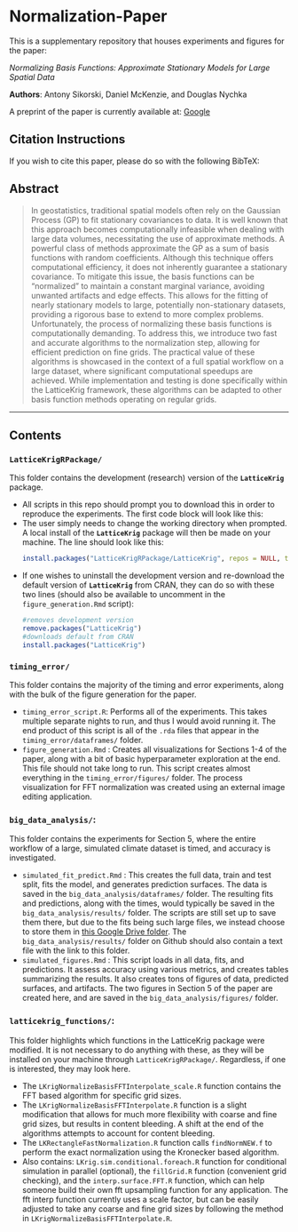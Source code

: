 # Normalization-Paper

This is a supplementary repository that houses experiments and figures for the paper: 

*Normalizing Basis Functions: Approximate Stationary Models for Large Spatial Data*

**Authors**: Antony Sikorski, Daniel McKenzie, and Douglas Nychka

A preprint of the paper is currently available at: [Google](linkheresoon)

## Citation Instructions

If you wish to cite this paper, please do so with the following BibTeX: 

## Abstract

> In geostatistics, traditional spatial models often rely on the Gaussian Process (GP) to fit stationary covariances to data. It is well known that this approach becomes computationally infeasible when dealing with large data volumes, necessitating the use of approximate methods. A powerful class of methods approximate the GP as a sum of basis functions with random coefficients. Although this technique offers computational efficiency, it does not inherently guarantee a stationary covariance. To mitigate this issue, the basis functions can be “normalized” to maintain a constant marginal variance, avoiding unwanted artifacts and edge effects. This allows for the fitting of nearly stationary models to large, potentially non-stationary datasets, providing a rigorous base to extend to more complex problems. Unfortunately, the process of normalizing these basis functions is computationally demanding. To address this, we introduce two fast and accurate algorithms to the normalization step, allowing for efficient prediction on fine grids. The practical value of these algorithms is showcased in the context of a full spatial workflow on a large dataset, where significant computational speedups are achieved. While implementation and testing is done specifically within the LatticeKrig framework, these algorithms can be adapted to other basis function methods operating on regular grids. 

---

## Contents

### `LatticeKrigRPackage/`

This folder contains the development (research) version of the **`LatticeKrig`** package. 
- All scripts in this repo should prompt you to download this in order to reproduce the experiments. The first code block will look like this:
- The user simply needs to change the working directory when prompted. A local install of the **`LatticeKrig`** package will then be made on your machine. The line should look like this:
  ```R
  install.packages("LatticeKrigRPackage/LatticeKrig", repos = NULL, type="source")
  ```
- If one wishes to uninstall the development version and re-download the default version of **`LatticeKrig`** from CRAN, they can do so with these two lines (should also be available to uncomment in the `figure_generation.Rmd` script): 
  ```R
  #removes development version
  remove.packages("LatticeKrig")
  #downloads default from CRAN
  install.packages("LatticeKrig")  
  ```

### `timing_error/` 

This folder contains the majority of the timing and error experiments, along with the bulk of the figure generation for the paper. 
- `timing_error_script.R`:  Performs all of the experiments. This takes multiple separate nights to run, and thus I would avoid running it. The end product of this script is all of the `.rda` files that appear in the `timing_error/dataframes/` folder.
- `figure_generation.Rmd` :  Creates all visualizations for Sections 1-4 of the paper, along with a bit of basic hyperparameter exploration at the end. This file should not take long to run. This script creates almost everything in the `timing_error/figures/` folder. The process visualization for FFT normalization was created using an external image editing application.

### `big_data_analysis/`:
This folder contains the experiments for Section 5, where the entire workflow of a large, simulated climate dataset is timed, and accuracy is investigated.

- `simulated_fit_predict.Rmd` : This creates the full data, train and test split, fits the model, and generates prediction surfaces. The data is saved in the `big_data_analysis/dataframes/` folder. The resulting fits and predictions, along with the times, would typically be saved in the `big_data_analysis/results/` folder. The scripts are still set up to save them there, but due to the fits being such large files, we instead choose to store them in [this Google Drive folder](https://drive.google.com/drive/folders/1zPAspblrd8kHy2XLfZfRspxae5X4__HI?usp=sharing). The `big_data_analysis/results/` folder on Github should also contain a text file with the link to this folder.
- `simulated_figures.Rmd` : This script loads in all data, fits, and predictions. It assess accuracy using various metrics, and creates tables summarizing the results. It also creates tons of figures of data, predicted surfaces, and artifacts. The two figures in Section 5 of the paper are created here, and are saved in the `big_data_analysis/figures/` folder. 

### `latticekrig_functions/`:
This folder highlights which functions in the LatticeKrig package were modified. It is not necessary to do anything with these, as they will be installed on your machine through `LatticeKrigRPackage/`. Regardless, if one is interested, they may look here. 

- The `LKrigNormalizeBasisFFTInterpolate_scale.R` function contains the FFT based algorithm for specific grid sizes. 
- The `LKrigNormalizeBasisFFTInterpolate.R` function is a slight modification that allows for much more flexibility with coarse and fine grid sizes, but results in content bleeding. A shift at the end of the algorithms attempts to account for content bleeding. 
- The `LKRectangleFastNormalization.R` function calls `findNormNEW.f` to perform the exact normalization using the Kronecker based algorithm. 
- Also contains: `LKrig.sim.conditional.foreach.R` function for conditional simulation in parallel (optional), the `fillGrid.R` function (convenient grid checking), and the `interp.surface.FFT.R` function, which can help someone build their own fft upsampling function for any application. The fft interp function currently uses a scale factor, but can be easily adjusted to take any coarse and fine grid sizes by following the method in `LKrigNormalizeBasisFFTInterpolate.R`. 


